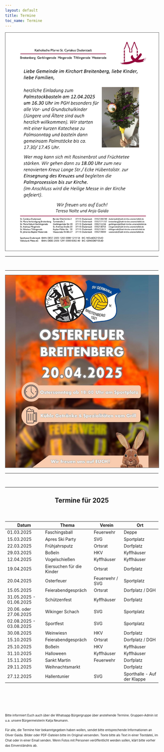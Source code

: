 ```yaml
---
layout: default
title: Termine
toc_name: Termine
---
```


<!-- aktuell wurden keine Termine an den Internetverantwortlichen gemeldet. -->

<!--
    <article class="box post post-excerpt">
        <header class="major">
        <h2>17.11.2024 - Gedenkveranstaltung zum Volkstrauertag um 11:00 Uhr vor dem Denkmal</h2>
        <p><font size="3"></font></p>
        <p></p>
        </header>
    </article>

-->

<a href="#" class="image featured"><img src="images/Aushang-Palmsamstag-2025.jpg" alt="" style="border: 1px solid #555"/></a> 
<hr><br><hr>

<a href="#" class="image featured"><img src="images/osterfeuer.jpg" alt="" style="border: 1px solid #555"/></a> 
<hr><br><hr>


<article class="box post post-excerpt">
    <header class="major">
        <h2>Termine für 2025</h2>
    </header>
</article>

| Datum                   | Thema                     | Verein          | Ort                         |
| ----------------------- | ------------------------- | --------------- | --------------------------- |
| 01.03.2025              | Faschingsball             | Feuerwehr       | Deppe                       |
| 15.03.2025              | Apres Ski Party           | SVG             | Sportplatz                  |
| 22.03.2025              | Frühjahrsputz             | Ortsrat         | Dorfplatz                   |
| 29.03.2025              | Boßeln                    | HKV             | Kyffhäuser                  |
| 12.04.2025              | Vogelschießen             | Kyffhäuser      | Kyffhäuser                  |
| 19.04.2025              | Eiersuchen für die Kinder | Ortsrat         | Dorfplatz                   |
| 20.04.2025              | Osterfeuer                | Feuerwehr / SVG | Sportplatz                  |
| 15.05.2025              | Feierabendgespräch        | Ortsrat         | Dorfplatz / DGH             |
| 31.05.2025 - 01.06.2025 | Schützenfest              | Kyffhäuser      | Dorfplatz                   |
| 20.06. oder 27.06.2025  | Wikinger Schach           | SVG             | Sportplatz                  |
| 02.08.2025 - 03.08.2025 | Sportfest                 | SVG             | Sportplatz                  |
| 30.08.2025              | Weinwiesn                 | HKV             | Dorfplatz                   |
| 15.10.2025              | Feierabendgespräch        | Ortsrat         | Dorfplatz / DGH             |
| 25.10.2025              | Boßeln                    | HKV             | Kyffhäuser                  |
| 31.10.2025              | Halloween                 | Kyffhäuser      | Kyffhäuser                  |
| 15.11.2025              | Sankt Martin              | Feuerwehr       | Dorfplatz                   |
| 29.11.2025              | Weihnachtsmarkt           |                 | Dorfplatz                   |
| 27.12.2025              | Hallentunier              | SVG             | Sporthalle - Auf der Klappe |


<br><br><br><br>


<font size="1">
Bitte informiert Euch auch über die Whatsapp Bürgergruppe über anstehende Termine. Gruppen-Admin ist u.a. unsere Bürgermeisterin Katja Neumann.

Für alle, die Termine hier bekanntgegeben haben wollen, sendet bitte entsprechende Informationen an Oliver Gaida. Bilder oder PDF-Dateien bitte im Original versenden. Texte bitte als Text in einer Textdatei, im Chat oder in einer Email senden. Wenn Fotos mit Personen veröffentlicht werden sollen, klärt bitte vorher das Einverständnis ab.
</font>
